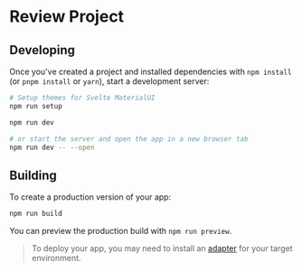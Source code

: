 # Review Project

## Developing

Once you've created a project and installed dependencies with `npm install` (or `pnpm install` or `yarn`), start a development server:

```bash
# Setup themes for Svelte MaterialUI
npm run setup

npm run dev

# or start the server and open the app in a new browser tab
npm run dev -- --open
```

## Building

To create a production version of your app:

```bash
npm run build
```

You can preview the production build with `npm run preview`.

> To deploy your app, you may need to install an [adapter](https://kit.svelte.dev/docs/adapters) for your target environment.
